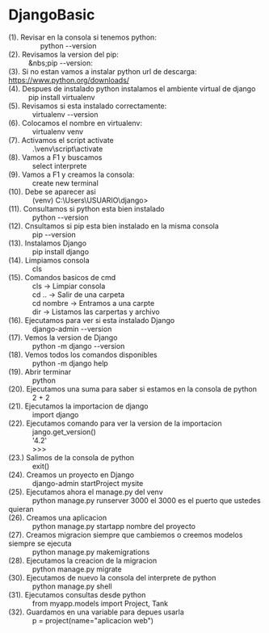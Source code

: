 # DjangoBasic
(1). Revisar en la consola si tenemos python:<br>
    &nbsp;&nbsp;&nbsp;&nbsp;&nbsp;&nbsp;&nbsp;&nbsp;&nbsp;&nbsp;&nbsp;&nbsp;&nbsp;&nbsp;&nbsp;&nbsp;python --version<br>
(2). Revisamos la version del pip:<br>
    &nbsp;&nbsp;&nbsp;&nbsp;&nbsp;&nbsp;&nbsp;&nbsp;&nbsp;&nbsp;&nbs;pip --version:<br>
(3). Si no estan vamos a instalar python url de descarga:<br>
    https://www.python.org/downloads/<br>
(4). Despues de instalado python instalamos el ambiente virtual de django<br>
    &nbsp;&nbsp;&nbsp;&nbsp;&nbsp;&nbsp;&nbsp;&nbsp;&nbsp;&nbsp;pip install virtualenv<br>
(5). Revisamos si esta instalado correctamente:<br>
    &nbsp;&nbsp;&nbsp;&nbsp;&nbsp;&nbsp;&nbsp;&nbsp;&nbsp;&nbsp;&nbsp;&nbsp;virtualenv --version<br>
(6). Colocamos el nombre en virtualenv:<br>
    &nbsp;&nbsp;&nbsp;&nbsp;&nbsp;&nbsp;&nbsp;&nbsp;&nbsp;&nbsp;&nbsp;&nbsp;virtualenv venv<br>
(7). Activamos el script activate<br>
    &nbsp;&nbsp;&nbsp;&nbsp;&nbsp;&nbsp;&nbsp;&nbsp;&nbsp;&nbsp;&nbsp;&nbsp;.\venv\script\activate<br>
(8). Vamos a F1 y buscamos <br>
    &nbsp;&nbsp;&nbsp;&nbsp;&nbsp;&nbsp;&nbsp;&nbsp;&nbsp;&nbsp;&nbsp;&nbsp;select interprete<br>
(9). Vamos a F1 y creamos la consola:<br>
    &nbsp;&nbsp;&nbsp;&nbsp;&nbsp;&nbsp;&nbsp;&nbsp;&nbsp;&nbsp;&nbsp;&nbsp;create new terminal<br>
(10). Debe se aparecer asi<br>
      &nbsp;&nbsp;&nbsp;&nbsp;&nbsp;&nbsp;&nbsp;&nbsp;&nbsp;&nbsp;&nbsp;&nbsp;(venv) C:\Users\USUARIO\django><br>
(11). Consultamos si python esta bien instalado <br>
      &nbsp;&nbsp;&nbsp;&nbsp;&nbsp;&nbsp;&nbsp;&nbsp;&nbsp;&nbsp;&nbsp;&nbsp;python --version<br>
(12). Cnsultamos si pip esta bien instalado en la misma consola<br>
      &nbsp;&nbsp;&nbsp;&nbsp;&nbsp;&nbsp;&nbsp;&nbsp;&nbsp;&nbsp;&nbsp;&nbsp;pip --version<br>
(13). Instalamos Django <br>
      &nbsp;&nbsp;&nbsp;&nbsp;&nbsp;&nbsp;&nbsp;&nbsp;&nbsp;&nbsp;&nbsp;&nbsp;pip install django<br>
(14). Limpiamos consola <br>
      &nbsp;&nbsp;&nbsp;&nbsp;&nbsp;&nbsp;&nbsp;&nbsp;&nbsp;&nbsp;&nbsp;&nbsp;cls<br>
(15). Comandos basicos de cmd<br>
      &nbsp;&nbsp;&nbsp;&nbsp;&nbsp;&nbsp;&nbsp;&nbsp;&nbsp;&nbsp;&nbsp;&nbsp;cls -> Limpiar consola<br>
      &nbsp;&nbsp;&nbsp;&nbsp;&nbsp;&nbsp;&nbsp;&nbsp;&nbsp;&nbsp;&nbsp;&nbsp;cd .. -> Salir de una carpeta<br>
      &nbsp;&nbsp;&nbsp;&nbsp;&nbsp;&nbsp;&nbsp;&nbsp;&nbsp;&nbsp;&nbsp;&nbsp;cd nombre -> Entramos a una carpte<br>
      &nbsp;&nbsp;&nbsp;&nbsp;&nbsp;&nbsp;&nbsp;&nbsp;&nbsp;&nbsp;&nbsp;&nbsp;dir -> Listamos las carpertas y archivo<br>
(16). Ejecutamos para ver si esta instalado Django<br>
      &nbsp;&nbsp;&nbsp;&nbsp;&nbsp;&nbsp;&nbsp;&nbsp;&nbsp;&nbsp;&nbsp;&nbsp;django-admin --version<br>
(17). Vemos la version de Django<br>
      &nbsp;&nbsp;&nbsp;&nbsp;&nbsp;&nbsp;&nbsp;&nbsp;&nbsp;&nbsp;&nbsp;&nbsp;python -m django --version<br>
(18). Vemos todos los comandos disponibles<br>
      &nbsp;&nbsp;&nbsp;&nbsp;&nbsp;&nbsp;&nbsp;&nbsp;&nbsp;&nbsp;&nbsp;&nbsp;python -m django help <br>
(19). Abrir terminar <br>
      &nbsp;&nbsp;&nbsp;&nbsp;&nbsp;&nbsp;&nbsp;&nbsp;&nbsp;&nbsp;&nbsp;&nbsp;python<br>
(20). Ejecutamos una suma para saber si estamos en la consola de python<br>
      &nbsp;&nbsp;&nbsp;&nbsp;&nbsp;&nbsp;&nbsp;&nbsp;&nbsp;&nbsp;&nbsp;&nbsp;2 + 2<br>
(21). Ejecutamos la importacion de django<br>
       &nbsp;&nbsp;&nbsp;&nbsp;&nbsp;&nbsp;&nbsp;&nbsp;&nbsp;&nbsp;&nbsp;&nbsp;import django<br>
(22). Ejecutamos comando para ver la version de la importacion<br>
      &nbsp;&nbsp;&nbsp;&nbsp;&nbsp;&nbsp;&nbsp;&nbsp;&nbsp;&nbsp;&nbsp;&nbsp;jango.get_version()<br>
      &nbsp;&nbsp;&nbsp;&nbsp;&nbsp;&nbsp;&nbsp;&nbsp;&nbsp;&nbsp;&nbsp;&nbsp;'4.2'<br>
      &nbsp;&nbsp;&nbsp;&nbsp;&nbsp;&nbsp;&nbsp;&nbsp;&nbsp;&nbsp;&nbsp;&nbsp;>>> <br>
(23.) Salimos de la consola de python<br>
      &nbsp;&nbsp;&nbsp;&nbsp;&nbsp;&nbsp;&nbsp;&nbsp;&nbsp;&nbsp;&nbsp;&nbsp;exit()<br>
(24). Creamos un proyecto en Django<br>
      &nbsp;&nbsp;&nbsp;&nbsp;&nbsp;&nbsp;&nbsp;&nbsp;&nbsp;&nbsp;&nbsp;&nbsp;django-admin startProject mysite<br>
(25). Ejecutamos ahora el manage.py del venv<br>
      &nbsp;&nbsp;&nbsp;&nbsp;&nbsp;&nbsp;&nbsp;&nbsp;&nbsp;&nbsp;&nbsp;&nbsp;python manage.py runserver 3000 el 3000 es el puerto que ustedes quieran<br>
(26). Creamos una aplicacion <br>
      &nbsp;&nbsp;&nbsp;&nbsp;&nbsp;&nbsp;&nbsp;&nbsp;&nbsp;&nbsp;&nbsp;&nbsp;python manage.py startapp  nombre del proyecto<br>
(27). Creamos migracion siempre que cambiemos o creemos modelos siempre se ejecuta<br>
      &nbsp;&nbsp;&nbsp;&nbsp;&nbsp;&nbsp;&nbsp;&nbsp;&nbsp;&nbsp;&nbsp;&nbsp;python manage.py makemigrations<br>
(28). Ejecutamos la creacion de la migracion<br>
      &nbsp;&nbsp;&nbsp;&nbsp;&nbsp;&nbsp;&nbsp;&nbsp;&nbsp;&nbsp;&nbsp;&nbsp;python manage.py migrate<br>
(30). Ejecutamos de nuevo la consola del interprete de python<br>
      &nbsp;&nbsp;&nbsp;&nbsp;&nbsp;&nbsp;&nbsp;&nbsp;&nbsp;&nbsp;&nbsp;&nbsp;python manage.py shell<br>
(31). Ejecutamos consultas desde python<br>
      &nbsp;&nbsp;&nbsp;&nbsp;&nbsp;&nbsp;&nbsp;&nbsp;&nbsp;&nbsp;&nbsp;&nbsp;from myapp.models import Project, Tank<br>
(32). Guardamos en una variable para depues usarla<br>
     &nbsp;&nbsp;&nbsp;&nbsp;&nbsp;&nbsp;&nbsp;&nbsp;&nbsp;&nbsp;&nbsp;&nbsp;p = project(name="aplicacion web")<br>
      
